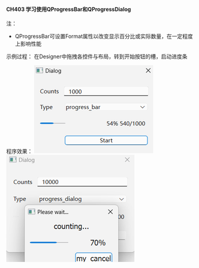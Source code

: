 #### CH403 学习使用QProgressBar和QProgressDialog

注：
* QProgressBar可设置Format属性以改变显示百分比或实际数量，在一定程度上影响性能

示例过程：
在Designer中拖拽各控件与布局，转到开始按钮的槽，启动进度条

程序效果：
![](./demo1.png)
![](./demo2.png)